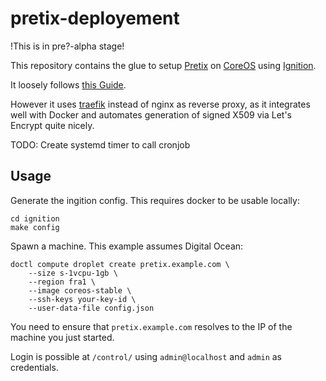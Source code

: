 # pretix-deployement

!This is in pre?-alpha stage!

This repository contains the glue to setup [Pretix](https://pretix.eu) on
[CoreOS](https://coreos.com/) using [Ignition](https://coreos.com/ignition/docs/latest/).

It loosely follows [this Guide](https://docs.pretix.eu/en/latest/admin/installation/docker_smallscale.html).

However it uses [traefik](https://traefik.io/) instead of nginx as reverse proxy,
as it integrates well with Docker and automates generation of signed X509 via
Let's Encrypt quite nicely.

TODO: Create systemd timer to call cronjob

## Usage

Generate the ingition config. This requires docker to be usable locally:

```
cd ignition
make config
```

Spawn a machine. This example assumes Digital Ocean:

```
doctl compute droplet create pretix.example.com \
    --size s-1vcpu-1gb \
    --region fra1 \
    --image coreos-stable \
    --ssh-keys your-key-id \
    --user-data-file config.json
```

You need to ensure that `pretix.example.com` resolves to the IP of the machine
you just started.

Login is possible at `/control/` using `admin@localhost` and `admin` as credentials.
